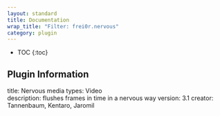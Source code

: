 ```yaml
---
layout: standard
title: Documentation
wrap_title: "Filter: frei0r.nervous"
category: plugin
---
```

* TOC
{:toc}

## Plugin Information

title: Nervous
media types:
Video  
description: flushes frames in time in a nervous way
version: 3.1
creator: Tannenbaum, Kentaro, Jaromil

